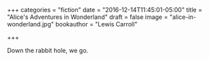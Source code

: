 +++
categories = "fiction"
date = "2016-12-14T11:45:01-05:00"
title = "Alice's Adventures in Wonderland"
draft = false
image = "alice-in-wonderland.jpg"
bookauthor = "Lewis Carroll"

+++

Down the rabbit hole, we go.

